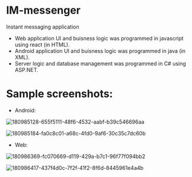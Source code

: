 # IM-messenger
Instant messaging application

- Web application UI and buisness logic was programmed in javascript using react (in HTML).
- Android application UI and buisness logic was programmed in java (in XML).
- Server logic and database management was programmed in C# using ASP.NET.

# Sample screenshots:

- Android:

![180985128-655f5111-48f6-4532-aabf-b39c546696aa](https://user-images.githubusercontent.com/82665056/180987279-0e7e2c12-94d1-412c-91af-1bcbdfc3ded6.png)

![180985184-fa0c8c01-a68c-4fd0-9af6-30c35c7dc60b](https://user-images.githubusercontent.com/82665056/180987291-ebaf3437-3c1f-4bfe-bee9-14a99692d9ad.png)


- Web:

![180986369-fc070669-d119-429a-b7c1-96f77f094bb2](https://user-images.githubusercontent.com/82665056/180987350-46121781-606d-4641-94bc-4db941d9c7f3.png)

![180986417-437f4d0c-7f2f-41f2-8f6d-8445961e4a4b](https://user-images.githubusercontent.com/82665056/180987359-63212c1b-a058-49c7-9bc2-253749e51ed2.png)
